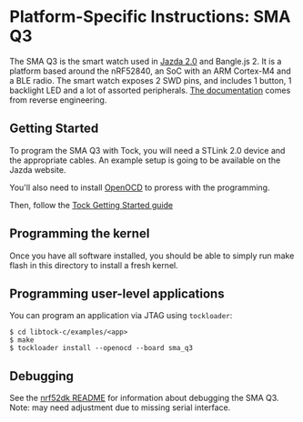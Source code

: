 Platform-Specific Instructions: SMA Q3
===================================

The SMA Q3 is the smart watch used in [Jazda 2.0](https://jazda.org) and Bangle.js 2.
It is a platform based around the nRF52840, an SoC with an ARM Cortex-M4 and a BLE radio.
The smart watch exposes 2 SWD pins, and includes 1 button, 1 backlight LED and a lot of assorted peripherals.
[The documentation](https://hackaday.io/project/175577-hackable-nrf52840-smart-watch) comes from reverse engineering.


## Getting Started

To program the SMA Q3 with Tock, you will need a STLink 2.0 device and the
appropriate cables. An example setup is going to be available on the Jazda website.

You'll also need to install [OpenOCD](../../doc/Getting_Started.md#installing-openocd) to proress with the programming.

Then, follow the [Tock Getting Started guide](../../doc/Getting_Started.md)

## Programming the kernel
Once you have all software installed, you should be able to simply run
make flash in this directory to install a fresh kernel.

## Programming user-level applications
You can program an application via JTAG using `tockloader`:

```shell
$ cd libtock-c/examples/<app>
$ make
$ tockloader install --openocd --board sma_q3
```

## Debugging

See the [nrf52dk README](../nordic/nrf52dk/README.md) for information about debugging
the SMA Q3. Note: may need adjustment due to missing serial interface.
